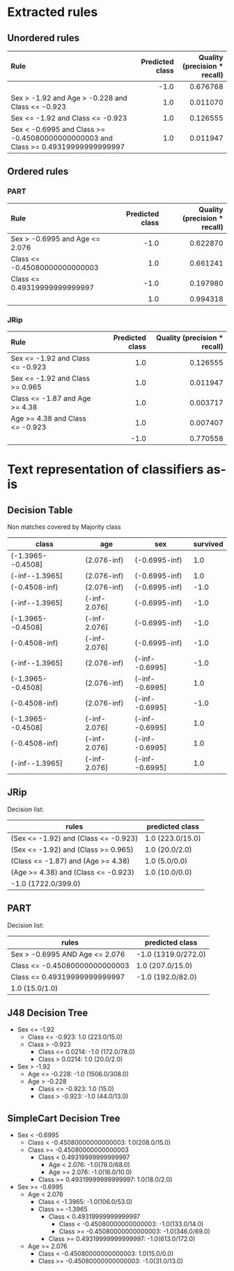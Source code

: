 # Extracted rules

## Unordered rules

| Rule | Predicted class | Quality (precision * recall) |
|:----|----:|----:|
|  | -1.0 | 0.676768 |
| Sex > -1.92 and Age > -0.228 and Class <= -0.923 | 1.0 | 0.011070 |
| Sex <= -1.92 and Class <= -0.923 | 1.0 | 0.126555 |
| Sex < -0.6995 and Class >= -0.45080000000000003 and Class >= 0.49319999999999997 | 1.0 | 0.011947 |

## Ordered rules

### PART

| Rule | Predicted class | Quality (precision * recall) |
|:----|----:|----:|
| Sex > -0.6995 and Age <= 2.076 | -1.0 | 0.622870 |
| Class <= -0.45080000000000003 | 1.0 | 0.661241 |
| Class <= 0.49319999999999997 | -1.0 | 0.197980 |
|  | 1.0 | 0.994318 |


### JRip

| Rule | Predicted class | Quality (precision * recall) |
|:----|----:|----:|
| Sex <= -1.92 and Class <= -0.923 | 1.0 | 0.126555 |
| Sex <= -1.92 and Class >= 0.965 | 1.0 | 0.011947 |
| Class <= -1.87 and Age >= 4.38 | 1.0 | 0.003717 |
| Age >= 4.38 and Class <= -0.923 | 1.0 | 0.007407 |
|  | -1.0 | 0.770558 |


# Text representation of classifiers as-is

## Decision Table

Non matches covered by Majority class

class|age|sex|survived
---|---|---|---
(-1.3965--0.4508]|(2.076-inf)|(-0.6995-inf)|1.0
(-inf--1.3965]|(2.076-inf)|(-0.6995-inf)|1.0
(-0.4508-inf)|(2.076-inf)|(-0.6995-inf)|-1.0
(-inf--1.3965]|(-inf-2.076]|(-0.6995-inf)|-1.0
(-1.3965--0.4508]|(-inf-2.076]|(-0.6995-inf)|-1.0
(-0.4508-inf)|(-inf-2.076]|(-0.6995-inf)|-1.0
(-inf--1.3965]|(2.076-inf)|(-inf--0.6995]|-1.0
(-1.3965--0.4508]|(2.076-inf)|(-inf--0.6995]|1.0
(-0.4508-inf)|(2.076-inf)|(-inf--0.6995]|-1.0
(-1.3965--0.4508]|(-inf-2.076]|(-inf--0.6995]|1.0
(-0.4508-inf)|(-inf-2.076]|(-inf--0.6995]|1.0
(-inf--1.3965]|(-inf-2.076]|(-inf--0.6995]|1.0

## JRip

Decision list:

rules | predicted class
---|---
(Sex <= -1.92) and (Class <= -0.923)|1.0 (223.0/15.0)
(Sex <= -1.92) and (Class >= 0.965)|1.0 (20.0/2.0)
(Class <= -1.87) and (Age >= 4.38)|1.0 (5.0/0.0)
(Age >= 4.38) and (Class <= -0.923)|1.0 (10.0/0.0)
|-1.0 (1722.0/399.0)


## PART

Decision list:

rules | predicted class
---|---
Sex > -0.6995 AND Age <= 2.076|-1.0 (1319.0/272.0)
Class <= -0.45080000000000003|1.0 (207.0/15.0)
Class <= 0.49319999999999997|-1.0 (192.0/82.0)
|1.0 (15.0/1.0)


## J48 Decision Tree

* Sex <= -1.92
	* Class <= -0.923: 1.0 (223.0/15.0)
	* Class > -0.923
		* Class <= 0.0214: -1.0 (172.0/78.0)
		* Class > 0.0214: 1.0 (20.0/2.0)
* Sex > -1.92
	* Age <= -0.228: -1.0 (1506.0/308.0)
	* Age > -0.228
		* Class <= -0.923: 1.0 (15.0)
		* Class > -0.923: -1.0 (44.0/13.0)


## SimpleCart Decision Tree

* Sex < -0.6995
	* Class < -0.45080000000000003: 1.0(208.0/15.0)
	* Class >= -0.45080000000000003
		* Class < 0.49319999999999997
			* Age < 2.076: -1.0(78.0/68.0)
			* Age >= 2.076: -1.0(16.0/10.0)
		* Class >= 0.49319999999999997: 1.0(18.0/2.0)
* Sex >= -0.6995
	* Age < 2.076
		* Class < -1.3965: -1.0(106.0/53.0)
		* Class >= -1.3965
			* Class < 0.49319999999999997
				* Class < -0.45080000000000003: -1.0(133.0/14.0)
				* Class >= -0.45080000000000003: -1.0(346.0/69.0)
			* Class >= 0.49319999999999997: -1.0(613.0/172.0)
	* Age >= 2.076
		* Class < -0.45080000000000003: 1.0(15.0/0.0)
		* Class >= -0.45080000000000003: -1.0(31.0/13.0)


